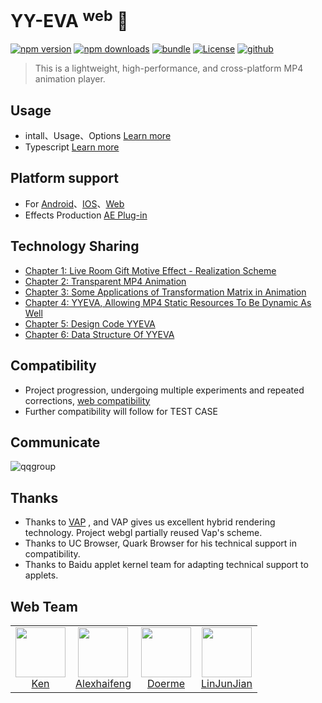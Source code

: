 # YY-EVA <sup>web</sup> 🎁
[![npm version][npm-version-src]][npm-version-href]
[![npm downloads][npm-downloads-src]][npm-downloads-href]
[![bundle][bundle-src]][bundle-href]
[![License][license-src]][license-href]
[![github][github-src]][github-href]

> This is a lightweight, high-performance, and cross-platform MP4 animation player.

## Usage
+ intall、Usage、Options [Learn more](packages/yyeva//README.en.md)
+ Typescript [Learn more](packages/yyeva/src//type//mix.ts)

## Platform support
+ For [Android](https://github.com/yylive/YYEVA-Android)、[IOS](https://github.com/yylive/YYEVA-iOS)、[Web](https://github.com/yylive/YYEVA-Web)
+ Effects Production [AE Plug-in](https://github.com/yylive/YYEVA/tree/main/AEP)

## Technology Sharing
* [Chapter 1: Live Room Gift Motive Effect - Realization Scheme](https://github.com/yylive/YYEVA/blob/main/直播间礼物动效实现方案.md)
* [Chapter 2: Transparent MP4 Animation](https://github.com/yylive/YYEVA/blob/main/透明MP4礼物.md)
* [Chapter 3: Some Applications of Transformation Matrix in Animation](https://github.com/yylive/YYEVA/blob/main/变换矩阵在动画上一些应用.md)
* [Chapter 4: YYEVA, Allowing MP4 Static Resources To Be Dynamic As Well](https://github.com/yylive/YYEVA/blob/main/YYEVA-让MP4静态资源也能够动态起来.md)
* [Chapter 5: Design Code YYEVA](https://github.com/yylive/YYEVA/blob/main/YYEVA设计规范.md)
* [Chapter 6: Data Structure Of YYEVA](https://github.com/yylive/YYEVA/blob/main/数据结构.md)

## Compatibility
+ Project progression, undergoing multiple experiments and repeated corrections, [web compatibility](docs/device.md)
+ Further compatibility will follow for TEST CASE

## Communicate
![qqgroup](docs/assets/qqgroup.png)

## Thanks 
+ Thanks to [VAP](https://github.com/Tencent/vap) , and VAP gives us excellent hybrid rendering technology. Project webgl partially reused Vap's scheme.
+ Thanks to UC Browser, Quark Browser for his technical support in compatibility.
+ Thanks to Baidu applet kernel team for adapting technical support to applets.


## Web Team
<table>
  <tbody>
    <tr>
      <td align="center" valign="top">
        <img  width="80" height="80" src="https://github.com/ckken.png?s=80">
        <br>
        <a href="https://github.com/ckken">Ken</a>
      </td>
      <td align="center" valign="top">
        <img  width="80" height="80" src="https://github.com/alexhaifeng.png?s=80">
        <br>
        <a href="https://github.com/alexhaifeng">Alexhaifeng</a>
      </td>
      <td align="center" valign="top">
        <img  width="80" height="80" src="https://github.com/doerme.png?s=80">
        <br>
        <a href="https://github.com/doerme">Doerme</a>
      </td>
      <td align="center" valign="top">
        <img  width="80" height="80" src="https://github.com/linjunjain.png?s=80">
        <br>
        <a href="https://github.com/linjunjain">LinJunJian</a>
      </td>
     </tr>
  </tbody>
</table>


<!-- Badged -->

[npm-version-src]: https://img.shields.io/npm/v/yyeva?style=flat&colorA=18181B&colorB=F0DB4F
[npm-version-href]: https://npmjs.com/package/yyeva
[npm-downloads-src]: https://img.shields.io/npm/dm/yyeva?style=flat&colorA=18181B&colorB=F0DB4F
[npm-downloads-href]: https://npmjs.com/package/yyeva
[bundle-src]: https://img.shields.io/bundlephobia/minzip/yyeva?style=flat&colorA=18181B&colorB=F0DB4F
[bundle-href]: https://bundlephobia.com/result?p=yyeva
[license-src]: https://img.shields.io/github/license/yylive/YYEVA-Web.svg?style=flat&colorA=18181B&colorB=F0DB4F
[license-href]: https://github.com/yylive/YYEVA-Web/blob/main/LICENSE
[github-src]: https://img.shields.io/badge/github-YYEVA-blue?style=flat&colorA=18181B&colorB=F0DB4F
[github-href]: https://github.com/yylive/YYEVA-Web